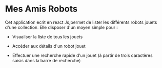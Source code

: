 # Mes Amis Robots
Cet application ecrit en react Js,permet de lister les différents robots jouets d'une collection. Elle disposer d'un moyen simple pour :

- Visualiser la liste de tous les jouets

- Accéder aux détails d'un robot jouet

- Effectuer une recherche rapide d'un jouet (à partir de trois caractères saisis dans la barre de recherche)